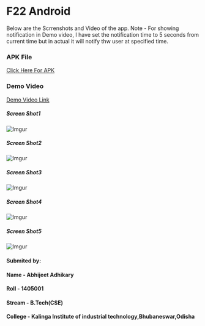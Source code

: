 # F22 Android

Below are the Scrrenshots and Video of the app.
Note - For showing notification in Demo video, I have set the notification time to 5 seconds from current time but in actual it will notify thw user at specified time.

### APK File
[Click Here For APK](https://drive.google.com/open?id=1-hDttUoRk6wgl6XHZAjELYlieHlSd8N-)
### Demo Video
[Demo Video Link](https://drive.google.com/open?id=1Pgfd39Uxkyi5E0UR6MUbiuvX_EAkul13)

##### Screen Shot1    
![Imgur](https://i.imgur.com/3V3EK5o.png)


##### Screen Shot2
![Imgur](https://i.imgur.com/6Tq2Eks.png)


##### Screen Shot3
![Imgur](https://i.imgur.com/x0sPMNQ.png)


##### Screen Shot4   
![Imgur](https://i.imgur.com/UElJCVw.png)


##### Screen Shot5
![Imgur](https://i.imgur.com/ACFjMFt.png)



#### Submited by:
#### Name -    Abhijeet Adhikary
#### Roll -    1405001 
#### Stream -  B.Tech(CSE)
#### College - Kalinga Institute of industrial technology,Bhubaneswar,Odisha

